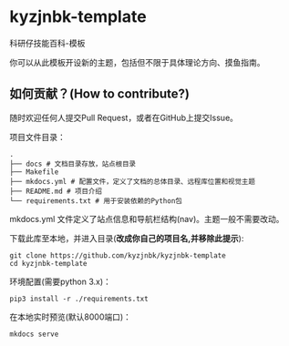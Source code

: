 # kyzjnbk-template

科研仔技能百科-模板

你可以从此模板开设新的主题，包括但不限于具体理论方向、摸鱼指南。


## 如何贡献？(How to contribute?)

随时欢迎任何人提交Pull Request，或者在GitHub上提交Issue。

项目文件目录：

```shell
.
├── docs # 文档目录存放，站点根目录
├── Makefile
├── mkdocs.yml # 配置文件，定义了文档的总体目录、远程库位置和视觉主题
├── README.md # 项目介绍
└── requirements.txt # 用于安装依赖的Python包
```

mkdocs.yml 文件定义了站点信息和导航栏结构(nav)。主题一般不需要改动。

下载此库至本地，并进入目录(**改成你自己的项目名,并移除此提示**):

```shell
git clone https://github.com/kyzjnbk/kyzjnbk-template
cd kyzjnbk-template
```

环境配置(需要python 3.x)：

```shell
pip3 install -r ./requirements.txt
```

在本地实时预览(默认8000端口)：

```shell
mkdocs serve
```
